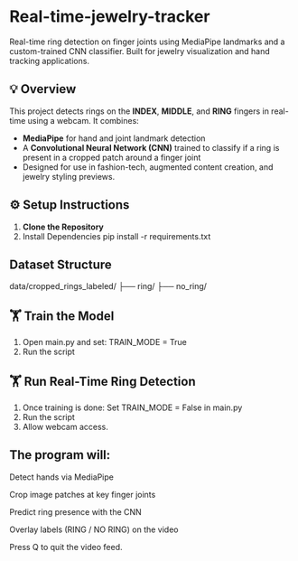 # Real-time-jewelry-tracker
Real-time ring detection on finger joints using MediaPipe landmarks and a custom-trained CNN classifier. Built for jewelry visualization and hand tracking applications.

## 💡 Overview

This project detects rings on the **INDEX**, **MIDDLE**, and **RING** fingers in real-time using a webcam. It combines:
-  **MediaPipe** for hand and joint landmark detection
-  A **Convolutional Neural Network (CNN)** trained to classify if a ring is present in a cropped patch around a finger joint
- Designed for use in fashion-tech, augmented content creation, and jewelry styling previews.



## ⚙️ Setup Instructions

1. **Clone the Repository**
2. Install Dependencies
   pip install -r requirements.txt

##  Dataset Structure
   
   data/cropped_rings_labeled/
├── ring/
├── no_ring/


   

##  🏋️ Train the Model

1. Open main.py and set:  TRAIN_MODE = True
2. Run the script


##  🏋️ Run Real-Time Ring Detection
1. Once training is done: Set TRAIN_MODE = False in main.py
2. Run the script
3. Allow webcam access.

   

## The program will:

Detect hands via MediaPipe

Crop image patches at key finger joints

Predict ring presence with the CNN

Overlay labels (RING / NO RING) on the video

Press Q to quit the video feed.


